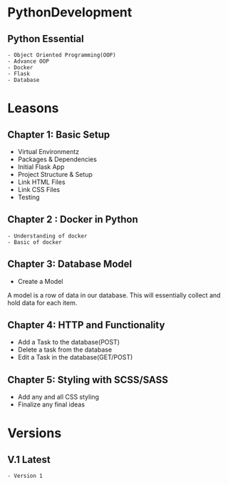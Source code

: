 # PythonDevelopment


## Python Essential 
    - Object Oriented Programming(OOP)
    - Advance OOP
    - Docker
    - Flask 
    - Database 

# Leasons

## Chapter 1: Basic Setup 
 - Virtual Environmentz 
 - Packages & Dependencies 
 - Initial Flask App
 - Project Structure & Setup
 - Link HTML Files
 - Link CSS Files 
 - Testing 

## Chapter 2 : Docker in Python 
    - Understanding of docker 
    - Basic of docker 
 
## Chapter 3: Database Model 
 - Create a Model 
 
 A model is a row of data in our database. This will essentially collect and hold data for each item.
 
## Chapter 4: HTTP and Functionality 
 - Add a Task to the database(POST)
 - Delete a task from the database 
 - Edit a Task in the database(GET/POST)
 
##  Chapter 5: Styling  with SCSS/SASS
 - Add any and all CSS styling 
 - Finalize any final ideas 

 
# Versions 

## V.1 Latest 

    - Version 1 
